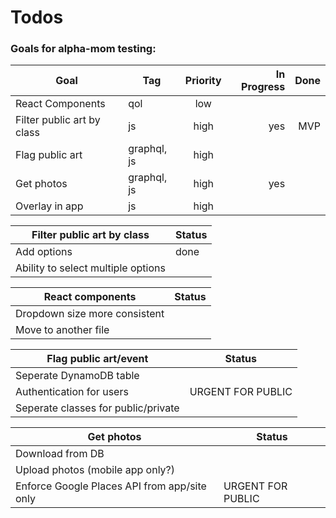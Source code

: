 # Todos

### Goals for alpha-mom testing:
| Goal                       | Tag         | Priority | In Progress | Done |
| -------------------------- | ----------- | :------: | ----------: | ---: |
| React Components           | qol         |   low    |             |      |
| Filter public art by class | js          |   high   |         yes |  MVP |
| Flag public art            | graphql, js |   high   |             |      |
| Get photos                 | graphql, js |   high   |         yes |      |
| Overlay in app             | js          |   high   |             |      |

| Filter public art by class         | Status |
| ---------------------------------- | ------ |
| Add options                        | done   |
| Ability to select multiple options |        |

| React components              | Status |
| ----------------------------- | ------ |
| Dropdown size more consistent |        |
| Move to another file          |        |

| Flag public art/event               | Status            |
| ----------------------------------- | ----------------- |
| Seperate DynamoDB table             |                   |
| Authentication for users            | URGENT FOR PUBLIC |
| Seperate classes for public/private |                   |

| Get photos                                   | Status            |
| -------------------------------------------- | ----------------- |
| Download from DB                             |                   |
| Upload photos (mobile app only?)             |                   |
| Enforce Google Places API from app/site only | URGENT FOR PUBLIC |